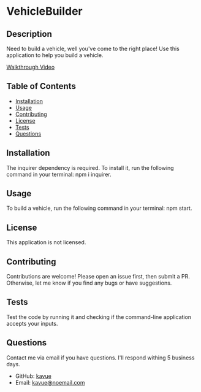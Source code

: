 # VehicleBuilder

## Description
Need to build a vehicle, well you've come to the right place! Use this application to help you build a vehicle.

<a href="https://drive.google.com/file/d/1Gtb782SaubRaL4wQTSw9215lAMf4sZ4B/view?usp=drive_link">Walkthrough Video</a>

## Table of Contents
* [Installation](#installation)
* [Usage](#usage)
* [Contributing](#contributing)
* [License](#license)
* [Tests](#tests)
* [Questions](#questions)

## Installation
The inquirer dependency is required. To install it, run the following command in your terminal: npm i inquirer.

## Usage
To build a vehicle, run the following command in your terminal: npm start.

## License
This application is not licensed. 

## Contributing
Contributions are welcome! Please open an issue first, then submit a PR. Otherwise, let me know if you find any bugs or have suggestions. 

## Tests
Test the code by running it and checking if the command-line application accepts your inputs.

## Questions
Contact me via email if you have questions. I'll respond withing 5 business days.

* GitHub: [kavue](https://github.com/kavue)
* Email: [kavue@noemail.com](mailto:kavue@noemail.com)
        
